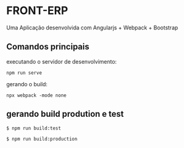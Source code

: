 # FRONT-ERP
Uma Aplicação desenvolvida com Angularjs + Webpack + Bootstrap

## Comandos principais

executando o servidor de desenvolvimento: 

```
npm run serve
```


gerando o build: 
```
npx webpack -mode none
```


## gerando build prodution e test
```
$ npm run build:test
```

```
$ npm run build:production
```